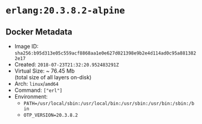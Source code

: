# `erlang:20.3.8.2-alpine`

## Docker Metadata

- Image ID: `sha256:b95d313e05c559acf8868aa1e0e627d021398e9b2e4d114ad0c95a8813822e17`
- Created: `2018-07-23T21:32:20.952483291Z`
- Virtual Size: ~ 76.45 Mb  
  (total size of all layers on-disk)
- Arch: `linux`/`amd64`
- Command: `["erl"]`
- Environment:
  - `PATH=/usr/local/sbin:/usr/local/bin:/usr/sbin:/usr/bin:/sbin:/bin`
  - `OTP_VERSION=20.3.8.2`
